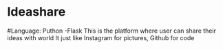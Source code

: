 # Ideashare
#Language: Puthon -Flask 
This is the platform where user can share their ideas with world
It just like Instagram for pictures, Github for code  
